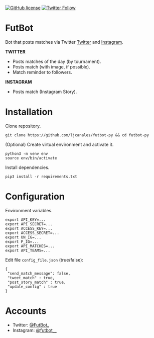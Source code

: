 [![GitHub license](https://img.shields.io/github/license/ljcanales/FutBot)](https://github.com/ljcanales/FutBot/blob/master/LICENSE)
[![Twitter Follow](https://img.shields.io/twitter/follow/FutBot_?style=social)](https://twitter.com/FutBot_)
# FutBot

Bot that posts matches via Twitter [Twitter](https://twitter.com/FutBot_) and [Instagram](https://www.instagram.com/futbot__/).

**TWITTER**
- Posts matches of the day (by tournament).
- Posts match (with image, if possible).
- Match reminder to followers.

**INSTAGRAM**
- Posts match (Instagram Story).

# Installation
Clone repository.
```
git clone https://github.com/ljcanales/futbot-py && cd futbot-py
```

(Optional) Create virtual environment and activate it.
```
python3 -m venv env
source env/bin/activate
```

Install dependencies.
```
pip3 install -r requirements.txt
```

# Configuration
Environment variables.
```
export API_KEY=...
export API_SECRET=...
export ACCESS_KEY=...
export ACCESS_SECRET=...
export UN_IG=...
export P_IG=...
export API_MATCHES=...
export API_TEAMS=...
```

Edit file `config_file.json` (true/false):

```
{
 "send_match_message": false,
 "tweet_match" : true,
 "post_story_match" : true,
 "update_config" : true
}
```

# Accounts

- Twitter: [@FutBot_](https://twitter.com/FutBot_)
- Instagram: [@futbot__](https://www.instagram.com/futbot__/)
